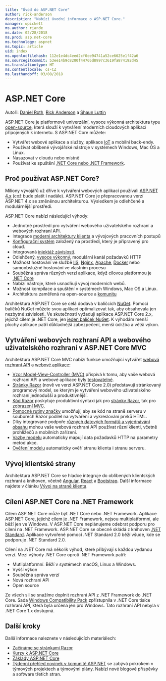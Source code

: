 ```yaml
---
title: "Úvod do ASP.NET Core"
author: rick-anderson
description: "Nabízí úvodní informace o ASP.NET Core."
manager: wpickett
ms.author: riande
ms.date: 02/28/2018
ms.prod: asp.net-core
ms.technology: aspnet
ms.topic: article
uid: index
ms.openlocfilehash: 112e1e4dc4eed2cf0ee94741a52ce6625e1f42a6
ms.sourcegitcommit: 53ee14b9c8200f44705d8997c3619fa874192d45
ms.translationtype: HT
ms.contentlocale: cs-CZ
ms.lasthandoff: 03/08/2018
---
```

# <a name="aspnet-core"></a>ASP.NET Core

Autoři: [Daniel Roth](https://github.com/danroth27), [Rick Anderson](https://twitter.com/RickAndMSFT) a [Shaun Luttin](https://twitter.com/dicshaunary)

ASP.NET Core je platformově univerzální, vysoce výkonná architektura typu [open-source](https://github.com/aspnet/home), která slouží k vytváření moderních cloudových aplikací připojených k internetu. S ASP.NET Core můžete:

* Vytvářet webové aplikace a služby, aplikace [IoT](https://www.microsoft.com/internet-of-things/) a mobilní back-endy.
* Používat oblíbené vývojářské nástroje v systémech Windows, Mac OS a Linux.
* Nasazovat v cloudu nebo místně
* Používat ke spuštění [.NET Core nebo .NET Framework](https://docs.microsoft.com/dotnet/articles/standard/choosing-core-framework-server).

## <a name="why-use-aspnet-core"></a>Proč používat ASP.NET Core?

Miliony vývojářů už dříve k vytváření webových aplikací používali [ASP.NET 4.x](https://docs.microsoft.com/aspnet/overview) (což bude platit i nadále). ASP.NET Core je přepracovanou verzí ASP.NET 4.x se změněnou architekturou. Výsledkem je odlehčené a modulárnější prostředí.

ASP.NET Core nabízí následující výhody:

* Jednotné prostředí pro vytváření webového uživatelského rozhraní a webových rozhraní API.
* Integrace [moderní architektury klienta](xref:client-side/index) a vývojových pracovních postupů
* [Konfigurační systém](xref:fundamentals/configuration/index) založený na prostředí, který je připravený pro cloud.
* Integrovaná [injektáž závislostí](xref:fundamentals/dependency-injection).
* Odlehčený, [vysoce výkonný](https://github.com/aspnet/benchmarks), modulární kanál požadavků HTTP
* Možnost hostování ve službě [IIS](xref:host-and-deploy/iis/index), [Nginx](xref:host-and-deploy/linux-nginx), [Apache](xref:host-and-deploy/linux-apache), [Docker](xref:host-and-deploy/docker/index) nebo samoobslužné hostování ve vlastním procesu
* Souběžná správa různých verzí aplikace, když cílovou platformou je [.NET Core](https://docs.microsoft.com/dotnet/articles/standard/choosing-core-framework-server)
* Nabízí nástroje, které usnadňují vývoj moderních webů.
* Možnost kompilace a spuštění v systémech Windows, Mac OS a Linux.
* Architektura zaměřená na open-source a [komunitu](https://live.asp.net/)

Architektura ASP.NET Core se celá dodává v balíčcích [NuGet](https://www.nuget.org/). Pomocí balíčků NuGet můžete svou aplikaci optimalizovat tak, aby obsahovala jen nezbytné závislosti. Ve skutečnosti vyžadují aplikace ASP.NET Core 2.x, jejichž cílem je .NET Core, jen [jeden balíček NuGet](xref:fundamentals/metapackage). K výhodám menší plochy aplikace patří důkladnější zabezpečení, menší údržba a větší výkon.

## <a name="build-web-apis-and-web-ui-using-aspnet-core-mvc"></a>Vytváření webových rozhraní API a webového uživatelského rozhraní v ASP.NET Core MVC

Architektura ASP.NET Core MVC nabízí funkce umožňující vytvářet [webová rozhraní API](xref:tutorials/index#build-web-apis) a [webové aplikace](xref:tutorials/index#build-web-apps):

* [Vzor Model-View-Controller (MVC)](xref:mvc/overview) přispívá k tomu, aby vaše webová rozhraní API a webové aplikace byly [testovatelné](testing/index.md).
* [Stránky Razor](xref:mvc/razor-pages/index) (nově ve verzi ASP.NET Core 2.0) představují stránkovaný programový model, se kterým je vytváření webového uživatelského rozhraní jednodušší a produktivnější.
* [Kód Razor](xref:mvc/views/razor) poskytuje produktivní syntaxi jak pro [stránky Razor](xref:mvc/razor-pages/index), tak pro [zobrazení MVC](xref:mvc/views/overview).
* [Pomocné rutiny značky](xref:mvc/views/tag-helpers/intro) umožňují, aby se kód na straně serveru v souborech Razor podílel na vytváření a vykreslování prvků HTML.
* Díky integrované podpoře [různých datových formátů a vyjednávání obsahu](mvc/models/formatting.md) mohou vaše webová rozhraní API používat různí klienti, včetně prohlížečů a mobilních zařízení.
* [Vazby modelu](xref:mvc/models/model-binding) automaticky mapují data požadavků HTTP na parametry metod akce.
* [Ověření modelu](xref:mvc/models/validation) automaticky ověří stranu klienta i stranu serveru.

## <a name="client-side-development"></a>Vývoj klientské strany

Architektura ASP.NET Core se hladce integruje do oblíbených klientských rozhraní a knihoven, včetně [Angular](xref:spa/angular), [React](xref:spa/react) a [Bootstrap](xref:client-side/bootstrap). Další informace najdete v článku [Vývoj na straně klienta](xref:client-side/index).

## <a name="aspnet-core-targeting-net-framework"></a>Cílení ASP.NET Core na .NET Framework

Cílem ASP.NET Core může být .NET Core nebo .NET Framework. Aplikace ASP.NET Core, jejichž cílem je .NET Framework, nejsou multiplatformní, ale běží jen ve Windows. V ASP.NET Core neplánujeme odebrat podporu pro cílení na .NET Framework. ASP.NET Core se obecně skládá z knihoven [.NET Standard](/dotnet/standard/net-standard). Aplikace vytvořené pomocí .NET Standard 2.0 běží všude, kde se podporuje .NET Standard 2.0.

Cílení na .NET Core má několik výhod, které přibývají s každou vydanou verzí. Mezi výhody .NET Core oproti .NET Framework patří:

* Mutliplatformní: Běží v systémech macOS, Linux a Windows.
* Vyšší výkon
* Souběžná správa verzí
* Nová rozhraní API
* Open source

Ze všech sil se snažíme doplnit rozhraní API z .NET Framework do .NET Core. Sada [Windows Compatibility Pack](/dotnet/core/porting/windows-compat-pack) zpřístupnila v .NET Core tisíce rozhraní API, která byla určena jen pro Windows. Tato rozhraní API nebyla v .NET Core 1.x dostupná.

## <a name="next-steps"></a>Další kroky

Další informace naleznete v následujících materiálech:

* [Začínáme se stránkami Razor](xref:tutorials/razor-pages/razor-pages-start)
* [Kurzy k ASP.NET Core](xref:tutorials/index)
* [Základy ASP.NET Core](xref:fundamentals/index)
* [Týdenní přehled novinek v komunitě ASP.NET](https://live.asp.net/) se zabývá pokrokem v týmových projektech a týmovými plány. Nabízí nové blogové příspěvky a software třetích stran.
